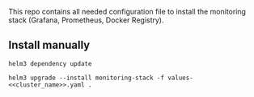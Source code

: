  This repo contains all needed configuration file to install the monitoring stack (Grafana, Prometheus, Docker Registry).

 ## Install manually  ##
 `helm3 dependency update`
 
 `helm3 upgrade --install monitoring-stack -f values-<<cluster_name>>.yaml .`
